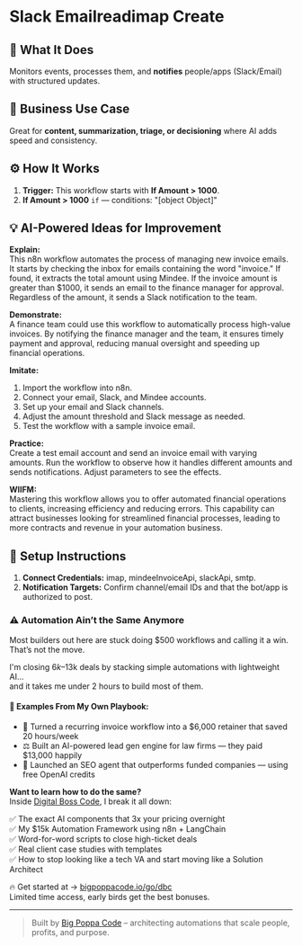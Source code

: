 # Slack Emailreadimap Create
## 🚀 What It Does
Monitors events, processes them, and **notifies** people/apps (Slack/Email) with structured updates.

## 💼 Business Use Case
Great for **content, summarization, triage, or decisioning** where AI adds speed and consistency.

## ⚙️ How It Works
1. **Trigger:** This workflow starts with **If Amount > 1000**.
2. **If Amount > 1000** `if` — conditions: "[object Object]"

## 💡 AI-Powered Ideas for Improvement
**Explain:**  
This n8n workflow automates the process of managing new invoice emails. It starts by checking the inbox for emails containing the word "invoice." If found, it extracts the total amount using Mindee. If the invoice amount is greater than $1000, it sends an email to the finance manager for approval. Regardless of the amount, it sends a Slack notification to the team.

**Demonstrate:**  
A finance team could use this workflow to automatically process high-value invoices. By notifying the finance manager and the team, it ensures timely payment and approval, reducing manual oversight and speeding up financial operations.

**Imitate:**  
1. Import the workflow into n8n.
2. Connect your email, Slack, and Mindee accounts.
3. Set up your email and Slack channels.
4. Adjust the amount threshold and Slack message as needed.
5. Test the workflow with a sample invoice email.

**Practice:**  
Create a test email account and send an invoice email with varying amounts. Run the workflow to observe how it handles different amounts and sends notifications. Adjust parameters to see the effects.

**WIIFM:**  
Mastering this workflow allows you to offer automated financial operations to clients, increasing efficiency and reducing errors. This capability can attract businesses looking for streamlined financial processes, leading to more contracts and revenue in your automation business.

## 🔧 Setup Instructions
1. **Connect Credentials:** imap, mindeeInvoiceApi, slackApi, smtp.
2. **Notification Targets:** Confirm channel/email IDs and that the bot/app is authorized to post.

### ⚠️ Automation Ain’t the Same Anymore

Most builders out here are stuck doing $500 workflows and calling it a win.  
That’s not the move.  

I'm closing $6k–$13k deals by stacking simple automations with lightweight AI...  
and it takes me under 2 hours to build most of them.

#### 🧠 Examples From My Own Playbook:
- 🔁 Turned a recurring invoice workflow into a $6,000 retainer that saved 20 hours/week  
- ⚖️ Built an AI-powered lead gen engine for law firms — they paid $13,000 happily  
- 🚀 Launched an SEO agent that outperforms funded companies — using free OpenAI credits  

**Want to learn how to do the same?**  
Inside [Digital Boss Code](https://bigpoppacode.io/go/dbc), I break it all down:

✅ The exact AI components that 3x your pricing overnight  
✅ My $15k Automation Framework using n8n + LangChain  
✅ Word-for-word scripts to close high-ticket deals  
✅ Real client case studies with templates  
✅ How to stop looking like a tech VA and start moving like a Solution Architect  

🔥 Get started at → [bigpoppacode.io/go/dbc](https://bigpoppacode.io/go/dbc)  
Limited time access, early birds get the best bonuses.

---
> Built by [Big Poppa Code](https://bigpoppacode.io) – architecting automations that scale people, profits, and purpose.
